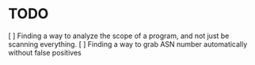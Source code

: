 # TODO
[ ] Finding a way to analyze the scope of a program, and not just be scanning everything.
[ ] Finding a way to grab ASN number automatically without false positives
